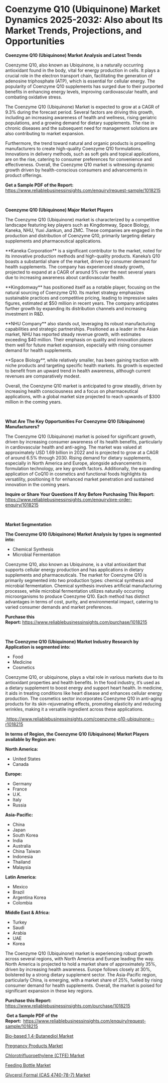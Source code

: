 <p><h1>Coenzyme Q10 (Ubiquinone) Market Dynamics 2025-2032: Also about Its Market Trends, Projections, and Opportunities</h1></p><p><strong>Coenzyme Q10 (Ubiquinone) Market Analysis and Latest Trends</strong></p>
<p><p>Coenzyme Q10, also known as Ubiquinone, is a naturally occurring antioxidant found in the body, vital for energy production in cells. It plays a crucial role in the electron transport chain, facilitating the generation of adenosine triphosphate (ATP), which is essential for cellular energy. The popularity of Coenzyme Q10 supplements has surged due to their purported benefits in enhancing energy levels, improving cardiovascular health, and combating oxidative stress.</p><p>The Coenzyme Q10 (Ubiquinone) Market is expected to grow at a CAGR of 9.3% during the forecast period. Several factors are driving this growth, including an increasing awareness of health and wellness, rising geriatric populations, and a growing demand for dietary supplements. The rise in chronic diseases and the subsequent need for management solutions are also contributing to market expansion.</p><p>Furthermore, the trend toward natural and organic products is propelling manufacturers to create high-quality Coenzyme Q10 formulations. Innovations in delivery methods, such as soft gels and topical applications, are on the rise, catering to consumer preferences for convenience and effectiveness. Overall, the Coenzyme Q10 market is witnessing dynamic growth driven by health-conscious consumers and advancements in product offerings.</p></p>
<p><strong>Get a Sample PDF of the Report:&nbsp;</strong> <a href="https://www.reliablebusinessinsights.com/enquiry/request-sample/1018215?utm_campaign=1121&utm_medium=2&utm_source=Github&utm_content=ia&utm_term=21032025&utm_id=coenzyme-q10-ubiquinone">https://www.reliablebusinessinsights.com/enquiry/request-sample/1018215</a></p>
<p>&nbsp;</p>
<p><strong>Coenzyme Q10 (Ubiquinone) Major Market Players</strong></p>
<p><p>The Coenzyme Q10 (Ubiquinone) market is characterized by a competitive landscape featuring key players such as Kingdomway, Space Biology, Kaneka, NHU, Yuxi Jiankun, and ZMC. These companies are engaged in the production and distribution of Coenzyme Q10, primarily targeting dietary supplements and pharmaceutical applications.</p><p>**Kaneka Corporation** is a significant contributor to the market, noted for its innovative production methods and high-quality products. Kaneka’s Q10 boasts a substantial share of the market, driven by consumer demand for health supplements. The company has experienced steady growth, projected to expand at a CAGR of around 5% over the next several years due to increasing awareness about cardiovascular health.</p><p>**Kingdomway** has positioned itself as a notable player, focusing on the natural sourcing of Coenzyme Q10. Its market strategy emphasizes sustainable practices and competitive pricing, leading to impressive sales figures, estimated at $50 million in recent years. The company anticipates further growth by expanding its distribution channels and increasing investment in R&D.</p><p>**NHU Company** also stands out, leveraging its robust manufacturing capabilities and strategic partnerships. Positioned as a leader in the Asian market, NHU has reported steady revenue growth, with estimates exceeding $40 million. Their emphasis on quality and innovation places them well for future market expansion, especially with rising consumer demand for health supplements.</p><p>**Space Biology**, while relatively smaller, has been gaining traction with niche products and targeting specific health markets. Its growth is expected to benefit from an upward trend in health awareness, although current revenues are comparatively modest. </p><p>Overall, the Coenzyme Q10 market is anticipated to grow steadily, driven by increasing health consciousness and a focus on pharmaceutical applications, with a global market size projected to reach upwards of $300 million in the coming years.</p></p>
<p>&nbsp;</p>
<p><strong>What Are The Key Opportunities For Coenzyme Q10 (Ubiquinone) Manufacturers?</strong></p>
<p><p>The Coenzyme Q10 (Ubiquinone) market is poised for significant growth, driven by increasing consumer awareness of its health benefits, particularly in cardiovascular health and anti-aging. The market was valued at approximately USD 1.69 billion in 2022 and is projected to grow at a CAGR of around 6.5% through 2030. Rising demand for dietary supplements, especially in North America and Europe, alongside advancements in formulation technology, are key growth factors. Additionally, the expanding application of CoQ10 in cosmetics and functional foods highlights its versatility, positioning it for enhanced market penetration and sustained innovation in the coming years.</p></p>
<p><strong>Inquire or Share Your Questions If Any Before Purchasing This Report:</strong> <a href="https://www.reliablebusinessinsights.com/enquiry/pre-order-enquiry/1018215?utm_campaign=1121&utm_medium=2&utm_source=Github&utm_content=ia&utm_term=21032025&utm_id=coenzyme-q10-ubiquinone">https://www.reliablebusinessinsights.com/enquiry/pre-order-enquiry/1018215</a></p>
<p>&nbsp;</p>
<p><strong>Market Segmentation</strong></p>
<p><strong>The Coenzyme Q10 (Ubiquinone) Market Analysis by types is segmented into:</strong></p>
<p><ul><li>Chemical Synthesis</li><li>Microbial Fermentation</li></ul></p>
<p><p>Coenzyme Q10, also known as Ubiquinone, is a vital antioxidant that supports cellular energy production and has applications in dietary supplements and pharmaceuticals. The market for Coenzyme Q10 is primarily segmented into two production types: chemical synthesis and microbial fermentation. Chemical synthesis involves artificial manufacturing processes, while microbial fermentation utilizes naturally occurring microorganisms to produce Coenzyme Q10. Each method has distinct advantages in terms of cost, purity, and environmental impact, catering to varied consumer demands and market preferences.</p></p>
<p><strong>Purchase this Report:&nbsp;</strong><a href="https://www.reliablebusinessinsights.com/purchase/1018215?utm_campaign=1121&utm_medium=2&utm_source=Github&utm_content=ia&utm_term=21032025&utm_id=coenzyme-q10-ubiquinone">https://www.reliablebusinessinsights.com/purchase/1018215</a></p>
<p>&nbsp;</p>
<p><strong>The Coenzyme Q10 (Ubiquinone) Market Industry Research by Application is segmented into:</strong></p>
<p><ul><li>Food</li><li>Medicine</li><li>Cosmetics</li></ul></p>
<p><p>Coenzyme Q10, or ubiquinone, plays a vital role in various markets due to its antioxidant properties and health benefits. In the food industry, it’s used as a dietary supplement to boost energy and support heart health. In medicine, it aids in treating conditions like heart disease and enhances cellular energy production. The cosmetics sector incorporates Coenzyme Q10 in anti-aging products for its skin-rejuvenating effects, promoting elasticity and reducing wrinkles, making it a versatile ingredient across these applications.</p></p>
<p><a href="https://www.reliablebusinessinsights.com/coenzyme-q10-ubiquinone--r1018215?utm_campaign=1121&utm_medium=2&utm_source=Github&utm_content=ia&utm_term=21032025&utm_id=coenzyme-q10-ubiquinone">&nbsp;https://www.reliablebusinessinsights.com/coenzyme-q10-ubiquinone--r1018215</a></p>
<p><strong>In terms of Region, the Coenzyme Q10 (Ubiquinone) Market Players available by Region are:</strong></p>
<p>
    <p> <strong> North America: </strong>
        <ul>
            <li>United States</li>
            <li>Canada</li>
        </ul>
        </p> 
    <p> <strong> Europe: </strong>
        <ul>
            <li>Germany</li>
            <li>France</li>
            <li>U.K.</li>
            <li>Italy</li>
            <li>Russia</li>
        </ul>
        </p> 
    <p> <strong> Asia-Pacific: </strong>
        <ul>
            <li>China</li>
            <li>Japan</li>
            <li>South Korea</li>
            <li>India</li>
            <li>Australia</li>
            <li>China Taiwan</li>
            <li>Indonesia</li>
            <li>Thailand</li>
            <li>Malaysia</li>
        </ul>
        </p> 
    <p> <strong> Latin America: </strong>
        <ul>
            <li>Mexico</li>
            <li>Brazil</li>
            <li>Argentina Korea</li>
            <li>Colombia</li>
        </ul>
        </p> 
    <p> <strong> Middle East & Africa: </strong>
        <ul>
            <li>Turkey</li>
            <li>Saudi</li>
            <li>Arabia</li>
            <li>UAE</li>
            <li>Korea</li>
        </ul>
    </p>
    </p>
<p><p>The Coenzyme Q10 (Ubiquinone) market is experiencing robust growth across several regions, with North America and Europe leading the way. North America is projected to hold a market share of approximately 35%, driven by increasing health awareness. Europe follows closely at 30%, bolstered by a strong dietary supplement sector. The Asia-Pacific region, particularly China, is emerging, with a market share of 25%, fueled by rising consumer demand for health supplements. Overall, the market is poised for significant expansion in these key regions.</p></p>
<p><strong>Purchase this Report: </strong><a href="https://www.reliablebusinessinsights.com/purchase/1018215?utm_campaign=1121&utm_medium=2&utm_source=Github&utm_content=ia&utm_term=21032025&utm_id=coenzyme-q10-ubiquinone">https://www.reliablebusinessinsights.com/purchase/1018215</a></p>
<p>&nbsp;<strong>Get a Sample PDF of the Report:&nbsp;&nbsp;</strong><a href="https://www.reliablebusinessinsights.com/enquiry/request-sample/1018215?utm_campaign=1121&utm_medium=2&utm_source=Github&utm_content=ia&utm_term=21032025&utm_id=coenzyme-q10-ubiquinone">https://www.reliablebusinessinsights.com/enquiry/request-sample/1018215</a></p>
<p><strong></strong></p>
<p><p><a href="https://github.com/stohllaackdw/Market-Research-Report-List-1/blob/main/bio-based-14-butanediol-market.md?utm_campaign=1121&utm_medium=2&utm_source=Github&utm_content=ia&utm_term=21032025&utm_id=coenzyme-q10-ubiquinone">Bio-based 1,4-Butanediol Market</a></p><p><a href="https://github.com/ridchycarlas/Market-Research-Report-List-1/blob/main/pregnancy-products-market.md?utm_campaign=1121&utm_medium=2&utm_source=Github&utm_content=ia&utm_term=21032025&utm_id=coenzyme-q10-ubiquinone">Pregnancy Products Market</a></p><p><a href="https://github.com/bramsklizas/Market-Research-Report-List-1/blob/main/chlorotrifluoroethylene-ctfe-market.md?utm_campaign=1121&utm_medium=2&utm_source=Github&utm_content=ia&utm_term=21032025&utm_id=coenzyme-q10-ubiquinone">Chlorotrifluoroethylene (CTFE) Market</a></p><p><a href="https://github.com/motanafraxer/Market-Research-Report-List-1/blob/main/feeding-bottle-market.md?utm_campaign=1121&utm_medium=2&utm_source=Github&utm_content=ia&utm_term=21032025&utm_id=coenzyme-q10-ubiquinone">Feeding Bottle Market</a></p><p><a href="https://github.com/fabinbuddygc/Market-Research-Report-List-1/blob/main/glycerol-formal-cas-4740-78-7-market.md?utm_campaign=1121&utm_medium=2&utm_source=Github&utm_content=ia&utm_term=21032025&utm_id=coenzyme-q10-ubiquinone">Glycerol Formal (CAS 4740-78-7) Market</a></p></p>